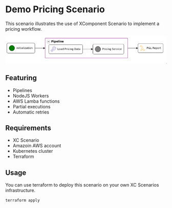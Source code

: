 
# Demo Pricing Scenario

This scenario illustrates the use of XComponent Scenario to implement a pricing workflow.

![Scenario](scenario.png)

## Featuring

* Pipelines
* NodeJS Workers
* AWS Lamba functions
* Partial executions
* Automatic retries

## Requirements

* XC Scenario
* Amazoin AWS account
* Kubernetes cluster
* Terraform

## Usage

You can use terraform to deploy this scenario on your own XC Scenarios infrastructure.

``` shell
terraform apply
```

